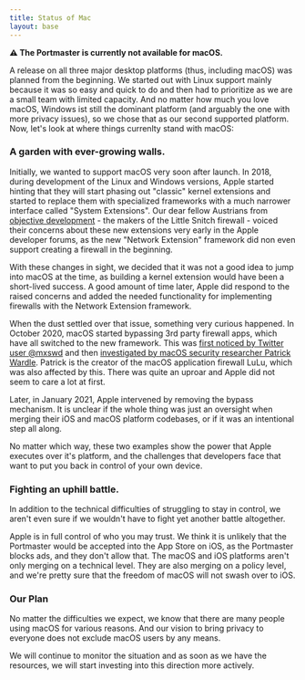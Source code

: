 ```yaml
---
title: Status of Mac
layout: base
---
```


**⚠️ The Portmaster is currently not available for macOS.**

A release on all three major desktop platforms (thus, including macOS) was planned from the beginning.
We started out with Linux support mainly because it was so easy and quick to do and then had to prioritize as we are a small team with limited capacity.
And no matter how much you love macOS, Windows ist still the dominant platform (and arguably the one with more privacy issues), so we chose that as our second supported platform.
Now, let's look at where things currenlty stand with macOS:

### A garden with ever-growing walls.

Initially, we wanted to support macOS very soon after launch.
In 2018, during development of the Linux and Windows versions, Apple started hinting that they will start phasing out "classic" kernel extensions and started to replace them with specialized frameworks with a much narrower interface called "System Extensions".
Our dear fellow Austrians from [objective development](https://obdev.at/) - the makers of the Little Snitch firewall -  voiced their concerns about these new extensions very early in the Apple developer forums, as the new "Network Extension" framework did non even support creating a firewall in the beginning.

With these changes in sight, we decided that it was not a good idea to jump into macOS at the time, as building a kernel extension would have been a short-lived success. A good amount of time later, Apple did respond to the raised concerns and added the needed functionality for implementing firewalls with the Network Extension framework.

When the dust settled over that issue, something very curious happened.
In October 2020, macOS started bypassing 3rd party firewall apps, which have all switched to the new framework.
This was [first noticed by Twitter user @mxswd](https://twitter.com/mxswd/status/1318305284524183552) and then [investigated by macOS security researcher Patrick Wardle](https://twitter.com/patrickwardle/status/1318437929497235457).
Patrick is the creator of the macOS application firewall LuLu, which was also affected by this.
There was quite an uproar and Apple did not seem to care a lot at first.

Later, in January 2021, Apple intervened by removing the bypass mechanism.
It is unclear if the whole thing was just an oversight when merging their iOS and macOS platform codebases, or if it was an intentional step all along.

No matter which way, these two examples show the power that Apple executes over it's platform, and the challenges that developers face that want to put you back in control of your own device.

### Fighting an uphill battle.

In addition to the technical difficulties of struggling to stay in control, we aren't even sure if we wouldn't have to fight yet another battle altogether.

Apple is in full control of who you may trust. We think it is unlikely that the Portmaster would be accepted into the App Store on iOS, as the Portmaster blocks ads, and they don't allow that.
The macOS and iOS platforms aren't only merging on a technical level.
They are also merging on a policy level, and we're pretty sure that the freedom of macOS will not swash over to iOS.

### Our Plan

No matter the difficulties we expect, we know that there are many people using macOS for various reasons.
And our vision to bring privacy to everyone does not exclude macOS users by any means.

We will continue to monitor the situation and as soon as we have the resources, we will start investing into this direction more actively.

